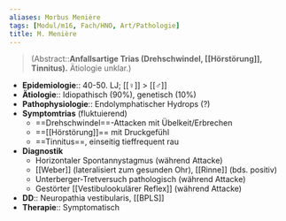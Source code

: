 ```yaml
---
aliases: Morbus Menière
tags: [Modul/m16, Fach/HNO, Art/Pathologie]
title: M. Menière
---
```

> (Abstract::**Anfallsartige Trias (Drehschwindel, [[Hörstörung]], Tinnitus).** Ätiologie unklar.)
- **Epidemiologie**:: 40-50. LJ; [[♀]] > [[♂]] 
- **Ätiologie**:: Idiopathisch (90%), genetisch (10%)
- **Pathophysiologie**:: Endolymphatischer Hydrops (?)
- **Symptomtrias** (fluktuierend)
	- ==Drehschwindel==-Attacken mit Übelkeit/Erbrechen
	- ==[[Hörstörung]]== mit Druckgefühl
	- ==Tinnitus==, einseitig tieffrequent rau
- **Diagnostik**
	- Horizontaler Spontannystagmus (während Attacke)
	- [[Weber]] (lateralisiert zum gesunden Ohr), [[Rinne]] (bds. positiv)
	- Unterberger-Tretversuch pathologisch (während Attacke)
	- Gestörter [[Vestibulookulärer Reflex]] (während Attacke)
- **DD**:: Neuropathia vestibularis, [[BPLS]]
- **Therapie**:: Symptomatisch